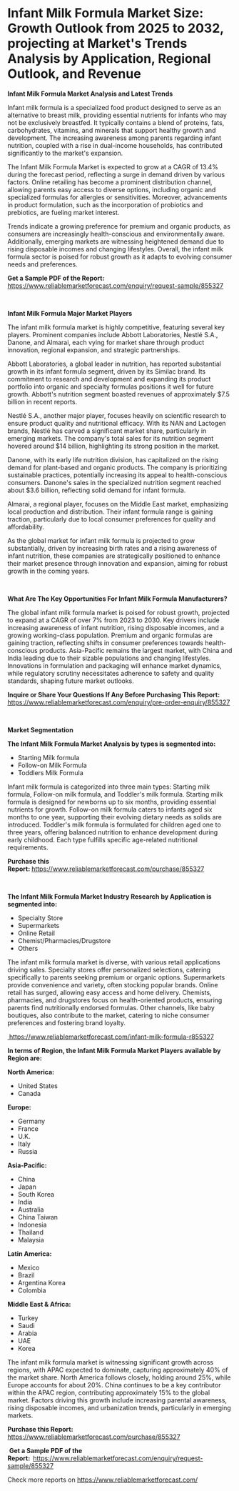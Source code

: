 <p><h1>Infant Milk Formula Market Size: Growth Outlook from 2025 to 2032, projecting at Market's Trends Analysis by Application, Regional Outlook, and Revenue</h1></p><p><strong>Infant Milk Formula Market Analysis and Latest Trends</strong></p>
<p><p>Infant milk formula is a specialized food product designed to serve as an alternative to breast milk, providing essential nutrients for infants who may not be exclusively breastfed. It typically contains a blend of proteins, fats, carbohydrates, vitamins, and minerals that support healthy growth and development. The increasing awareness among parents regarding infant nutrition, coupled with a rise in dual-income households, has contributed significantly to the market's expansion.</p><p>The Infant Milk Formula Market is expected to grow at a CAGR of 13.4% during the forecast period, reflecting a surge in demand driven by various factors. Online retailing has become a prominent distribution channel, allowing parents easy access to diverse options, including organic and specialized formulas for allergies or sensitivities. Moreover, advancements in product formulation, such as the incorporation of probiotics and prebiotics, are fueling market interest.</p><p>Trends indicate a growing preference for premium and organic products, as consumers are increasingly health-conscious and environmentally aware. Additionally, emerging markets are witnessing heightened demand due to rising disposable incomes and changing lifestyles. Overall, the infant milk formula sector is poised for robust growth as it adapts to evolving consumer needs and preferences.</p></p>
<p><strong>Get a Sample PDF of the Report:&nbsp;</strong> <a href="https://www.reliablemarketforecast.com/enquiry/request-sample/855327?utm_campaign=2450&utm_medium=2&utm_source=Github&utm_content=ia&utm_term=07042025&utm_id=infant-milk-formula">https://www.reliablemarketforecast.com/enquiry/request-sample/855327</a></p>
<p>&nbsp;</p>
<p><strong>Infant Milk Formula Major Market Players</strong></p>
<p><p>The infant milk formula market is highly competitive, featuring several key players. Prominent companies include Abbott Laboratories, Nestlé S.A., Danone, and Almarai, each vying for market share through product innovation, regional expansion, and strategic partnerships.</p><p>Abbott Laboratories, a global leader in nutrition, has reported substantial growth in its infant formula segment, driven by its Similac brand. Its commitment to research and development and expanding its product portfolio into organic and specialty formulas positions it well for future growth. Abbott's nutrition segment boasted revenues of approximately $7.5 billion in recent reports.</p><p>Nestlé S.A., another major player, focuses heavily on scientific research to ensure product quality and nutritional efficacy. With its NAN and Lactogen brands, Nestlé has carved a significant market share, particularly in emerging markets. The company's total sales for its nutrition segment hovered around $14 billion, highlighting its strong position in the market.</p><p>Danone, with its early life nutrition division, has capitalized on the rising demand for plant-based and organic products. The company is prioritizing sustainable practices, potentially increasing its appeal to health-conscious consumers. Danone's sales in the specialized nutrition segment reached about $3.6 billion, reflecting solid demand for infant formula.</p><p>Almarai, a regional player, focuses on the Middle East market, emphasizing local production and distribution. Their infant formula range is gaining traction, particularly due to local consumer preferences for quality and affordability.</p><p>As the global market for infant milk formula is projected to grow substantially, driven by increasing birth rates and a rising awareness of infant nutrition, these companies are strategically positioned to enhance their market presence through innovation and expansion, aiming for robust growth in the coming years.</p></p>
<p>&nbsp;</p>
<p><strong>What Are The Key Opportunities For Infant Milk Formula Manufacturers?</strong></p>
<p><p>The global infant milk formula market is poised for robust growth, projected to expand at a CAGR of over 7% from 2023 to 2030. Key drivers include increasing awareness of infant nutrition, rising disposable incomes, and a growing working-class population. Premium and organic formulas are gaining traction, reflecting shifts in consumer preferences towards health-conscious products. Asia-Pacific remains the largest market, with China and India leading due to their sizable populations and changing lifestyles. Innovations in formulation and packaging will enhance market dynamics, while regulatory scrutiny necessitates adherence to safety and quality standards, shaping future market outlooks.</p></p>
<p><strong>Inquire or Share Your Questions If Any Before Purchasing This Report:</strong> <a href="https://www.reliablemarketforecast.com/enquiry/pre-order-enquiry/855327?utm_campaign=2450&utm_medium=2&utm_source=Github&utm_content=ia&utm_term=07042025&utm_id=infant-milk-formula">https://www.reliablemarketforecast.com/enquiry/pre-order-enquiry/855327</a></p>
<p>&nbsp;</p>
<p><strong>Market Segmentation</strong></p>
<p><strong>The Infant Milk Formula Market Analysis by types is segmented into:</strong></p>
<p><ul><li>Starting Milk formula</li><li>Follow-on Milk Formula</li><li>Toddlers Milk Formula</li></ul></p>
<p><p>Infant milk formula is categorized into three main types: Starting milk formula, Follow-on milk formula, and Toddler's milk formula. Starting milk formula is designed for newborns up to six months, providing essential nutrients for growth. Follow-on milk formula caters to infants aged six months to one year, supporting their evolving dietary needs as solids are introduced. Toddler's milk formula is formulated for children aged one to three years, offering balanced nutrition to enhance development during early childhood. Each type fulfills specific age-related nutritional requirements.</p></p>
<p><strong>Purchase this Report:&nbsp;</strong><a href="https://www.reliablemarketforecast.com/purchase/855327?utm_campaign=2450&utm_medium=2&utm_source=Github&utm_content=ia&utm_term=07042025&utm_id=infant-milk-formula">https://www.reliablemarketforecast.com/purchase/855327</a></p>
<p>&nbsp;</p>
<p><strong>The Infant Milk Formula Market Industry Research by Application is segmented into:</strong></p>
<p><ul><li>Specialty Store</li><li>Supermarkets</li><li>Online Retail</li><li>Chemist/Pharmacies/Drugstore</li><li>Others</li></ul></p>
<p><p>The infant milk formula market is diverse, with various retail applications driving sales. Specialty stores offer personalized selections, catering specifically to parents seeking premium or organic options. Supermarkets provide convenience and variety, often stocking popular brands. Online retail has surged, allowing easy access and home delivery. Chemists, pharmacies, and drugstores focus on health-oriented products, ensuring parents find nutritionally endorsed formulas. Other channels, like baby boutiques, also contribute to the market, catering to niche consumer preferences and fostering brand loyalty.</p></p>
<p><a href="https://www.reliablemarketforecast.com/infant-milk-formula-r855327?utm_campaign=2450&utm_medium=2&utm_source=Github&utm_content=ia&utm_term=07042025&utm_id=infant-milk-formula">&nbsp;https://www.reliablemarketforecast.com/infant-milk-formula-r855327</a></p>
<p><strong>In terms of Region, the Infant Milk Formula Market Players available by Region are:</strong></p>
<p>
    <p> <strong> North America: </strong>
        <ul>
            <li>United States</li>
            <li>Canada</li>
        </ul>
        </p> 
    <p> <strong> Europe: </strong>
        <ul>
            <li>Germany</li>
            <li>France</li>
            <li>U.K.</li>
            <li>Italy</li>
            <li>Russia</li>
        </ul>
        </p> 
    <p> <strong> Asia-Pacific: </strong>
        <ul>
            <li>China</li>
            <li>Japan</li>
            <li>South Korea</li>
            <li>India</li>
            <li>Australia</li>
            <li>China Taiwan</li>
            <li>Indonesia</li>
            <li>Thailand</li>
            <li>Malaysia</li>
        </ul>
        </p> 
    <p> <strong> Latin America: </strong>
        <ul>
            <li>Mexico</li>
            <li>Brazil</li>
            <li>Argentina Korea</li>
            <li>Colombia</li>
        </ul>
        </p> 
    <p> <strong> Middle East & Africa: </strong>
        <ul>
            <li>Turkey</li>
            <li>Saudi</li>
            <li>Arabia</li>
            <li>UAE</li>
            <li>Korea</li>
        </ul>
    </p>
    </p>
<p><p>The infant milk formula market is witnessing significant growth across regions, with APAC expected to dominate, capturing approximately 40% of the market share. North America follows closely, holding around 25%, while Europe accounts for about 20%. China continues to be a key contributor within the APAC region, contributing approximately 15% to the global market. Factors driving this growth include increasing parental awareness, rising disposable incomes, and urbanization trends, particularly in emerging markets.</p></p>
<p><strong>Purchase this Report: </strong><a href="https://www.reliablemarketforecast.com/purchase/855327?utm_campaign=2450&utm_medium=2&utm_source=Github&utm_content=ia&utm_term=07042025&utm_id=infant-milk-formula">https://www.reliablemarketforecast.com/purchase/855327</a></p>
<p>&nbsp;<strong>Get a Sample PDF of the Report:&nbsp;&nbsp;</strong><a href="https://www.reliablemarketforecast.com/enquiry/request-sample/855327?utm_campaign=2450&utm_medium=2&utm_source=Github&utm_content=ia&utm_term=07042025&utm_id=infant-milk-formula">https://www.reliablemarketforecast.com/enquiry/request-sample/855327</a></p>
<p><strong></strong></p>
<p>Check more reports on <a href="https://www.reliablemarketforecast.com/?utm_campaign=2450&utm_medium=2&utm_source=Github&utm_content=ia&utm_term=07042025&utm_id=infant-milk-formula">https://www.reliablemarketforecast.com/</a></p>